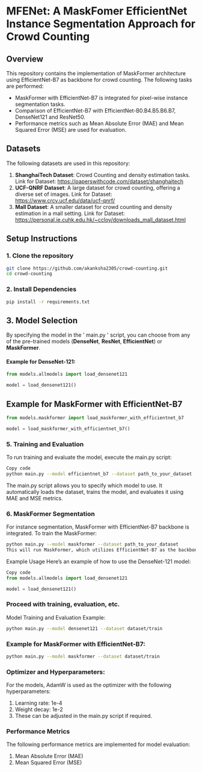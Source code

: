 # MFENet: A MaskFomer EfficientNet Instance Segmentation Approach for Crowd Counting

## Overview

This repository contains the implementation of MaskFormer architecture using EfficientNet-B7 as backbone for crowd counting. The following tasks are performed:
* MaskFormer with EfficientNet-B7 is integrated for pixel-wise instance segmentation tasks.
* Comparison of EfficientNet-B7 with EfficientNet-B0.B4.B5.B6.B7, DenseNet121 and ResNet50.
* Performance metrics such as Mean Absolute Error (MAE) and Mean Squared Error (MSE) are used for evaluation.
  
## Datasets

The following datasets are used in this repository:

1. **ShanghaiTech Dataset**: Crowd Counting and density estimation tasks. Link for Dataset: https://paperswithcode.com/dataset/shanghaitech
2. **UCF-QNRF Dataset**: A large dataset for crowd counting, offering a diverse set of images. Link for Dataset: https://www.crcv.ucf.edu/data/ucf-qnrf/
3. **Mall Dataset**: A smaller dataset for crowd counting and density estimation in a mall setting. Link for Dataset: https://personal.ie.cuhk.edu.hk/~ccloy/downloads_mall_dataset.html

## Setup Instructions

### 1. Clone the repository

```bash
git clone https://github.com/akanksha2305/crowd-counting.git
cd crowd-counting
``` 
### 2. Install Dependencies

```bash 
pip install -r requirements.txt
```
## 3. Model Selection

By specifying the model in the ' main.py ' script, you can choose from any of the pre-trained models (**DenseNet**, **ResNet**, **EfficientNet**) or **MaskFormer**.

#### Example for DenseNet-121:

```python
from models.allmodels import load_densenet121

model = load_densenet121()
```
## Example for MaskFormer with EfficientNet-B7

```python
from models.maskformer import load_maskformer_with_efficientnet_b7

model = load_maskformer_with_efficientnet_b7()
```
### 5. Training and Evaluation
To run training and evaluate the model, execute the main.py script:

```bash
Copy code
python main.py --model efficientnet_b7 --dataset path_to_your_dataset
```
The main.py script allows you to specify which model to use. It automatically loads the dataset, trains the model, and evaluates it using MAE and MSE metrics.

### 6. MaskFormer Segmentation
For instance segmentation, MaskFormer with EfficientNet-B7 backbone is integrated. To train the MaskFormer: 

```bash
python main.py --model maskformer --dataset path_to_your_dataset
This will run MaskFormer, which utilizes EfficientNet-B7 as the backbone for improved performance in pixel-wise segmentation tasks.
```
Example Usage
Here’s an example of how to use the DenseNet-121 model:

```python
Copy code
from models.allmodels import load_densenet121

model = load_densenet121()
```
###  Proceed with training, evaluation, etc.
Model Training and Evaluation Example:
```bash
python main.py --model densenet121 --dataset dataset/train
```
### Example for MaskFormer with EfficientNet-B7:
```bash
python main.py --model maskformer --dataset dataset/train
```
### Optimizer and Hyperparameters: 
For the models, AdamW is used as the optimizer with the following hyperparameters:
1. Learning rate: 1e-4
2. Weight decay: 1e-2
3. These can be adjusted in the main.py script if required.

### Performance Metrics
The following performance metrics are implemented for model evaluation:
1. Mean Absolute Error (MAE)
2. Mean Squared Error (MSE)


